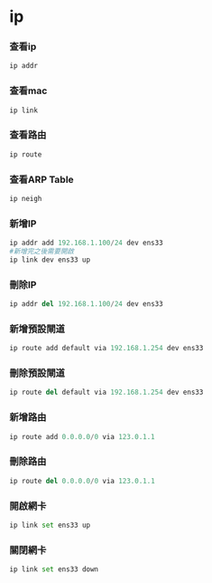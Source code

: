 # ip

### 查看ip

```python
ip addr 
```

### 查看mac

```python
ip link
```

### 查看路由

```python
ip route
```

### 查看ARP Table

```python
ip neigh
```

### 新增IP

```python
ip addr add 192.168.1.100/24 dev ens33
#新增完之後需要開啟
ip link dev ens33 up
```

### 刪除IP

```python
ip addr del 192.168.1.100/24 dev ens33
```

### 新增預設閘道

```python
ip route add default via 192.168.1.254 dev ens33
```

### 刪除預設閘道

```python
ip route del default via 192.168.1.254 dev ens33
```

### 新增路由

```python
ip route add 0.0.0.0/0 via 123.0.1.1
```

### 刪除路由

```python
ip route del 0.0.0.0/0 via 123.0.1.1
```

### 開啟網卡

```python
ip link set ens33 up 
```

### 關閉網卡

```python
ip link set ens33 down
```